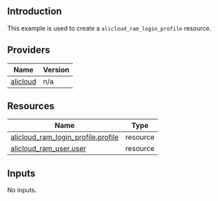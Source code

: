 <!-- BEGIN_TF_DOCS -->
## Introduction

This example is used to create a `alicloud_ram_login_profile` resource.

## Providers

| Name | Version |
|------|---------|
| <a name="provider_alicloud"></a> [alicloud](#provider\_alicloud) | n/a |

## Resources

| Name | Type |
|------|------|
| [alicloud_ram_login_profile.profile](https://registry.terraform.io/providers/aliyun/alicloud/latest/docs/resources/ram_login_profile) | resource |
| [alicloud_ram_user.user](https://registry.terraform.io/providers/aliyun/alicloud/latest/docs/resources/ram_user) | resource |

## Inputs

No inputs.
<!-- END_TF_DOCS -->    